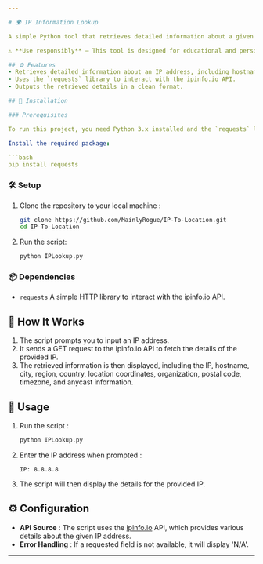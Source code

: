 ```yaml
---

# 🌍 IP Information Lookup

A simple Python tool that retrieves detailed information about a given IP address using the [ipinfo.io](https://ipinfo.io/) API.

⚠️ **Use responsibly** – This tool is designed for educational and personal use only.

## ⚙️ Features
- Retrieves detailed information about an IP address, including hostname, city, region, country, organization, and more.
- Uses the `requests` library to interact with the ipinfo.io API.
- Outputs the retrieved details in a clean format.

## 🚀 Installation

### Prerequisites

To run this project, you need Python 3.x installed and the `requests` library.

Install the required package:

```bash
pip install requests
```

### 🛠️ Setup

1. Clone the repository to your local machine :

   ```bash
   git clone https://github.com/MainlyRogue/IP-To-Location.git
   cd IP-To-Location
   ```

2. Run the script:

   ```bash
   python IPLookup.py
   ```

### 📦 Dependencies

- `requests` A simple HTTP library to interact with the ipinfo.io API.

## 🛑 How It Works

1. The script prompts you to input an IP address.
2. It sends a GET request to the ipinfo.io API to fetch the details of the provided IP.
3. The retrieved information is then displayed, including the IP, hostname, city, region, country, location coordinates, organization, postal code, timezone, and anycast information.

## 📝 Usage

1. Run the script :
   ```bash
   python IPLookup.py
   ```

2. Enter the IP address when prompted :
   ```text
   IP: 8.8.8.8
   ```

3. The script will then display the details for the provided IP.

## ⚙️ Configuration

- **API Source** : The script uses the [ipinfo.io](https://ipinfo.io/) API, which provides various details about the given IP address.
- **Error Handling** : If a requested field is not available, it will display 'N/A'.

---
```

